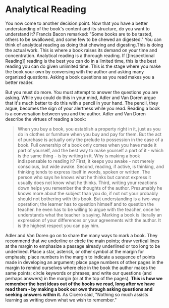 # Analytical Reading
You now come to another decision point. Now that you have a better understanding of the book's content and its structure, do you want to understand it? Francis Bacon remarked: "Some books are to be tasted, others to be swallowed, and some few to be chewed an digested." 
You can think of analytical reading as doing that chewing and digesting.This is doing the actual work. This is where a book raises its demand on your time and concentration. Analytical reading is a thorough reading. If [[Inspectional Reading]] reading is the best you can do in a limited time, this is the best reading you can do given unlimited time. This is the stage where you make the book your own by conversing with the author and asking many organized questions. Asking a book questions as you read makes you a better reader.

But you must do more. You must attempt to answer the questions you are asking. While you could do this in your mind, Adler and Van Doren argue that it's much better to do this with a pencil in your hand. The pencil, they argue, becomes the sign of your alertness while you read. Reading a book is a conversation between you and the author. Adler and Van Doren describe the virtues of reading a book:

> When you buy a book, you establish a property right in it, just as you do in clothes or furniture when you buy and pay for them. But the act of purchase is actually only the prelude to possession in the case of a book. Full ownership of a book only comes when you have made it part of yourself, and the best way to make yourself a part of it - which is the same thing - is by writing in it. 
 Why is making a book indispensable to reading it? First, it keeps you awake - not merely conscious, but wide awake. Second, reading, if active, is thinking, and thinking tends to express itself in words, spoken or written. The person who says he knows what he thinks but cannot express it usually does not know what he thinks. Third, writing your reactions down helps you remember the thoughts of the author.
Presumably he knows more about the subject than you do, if not not your probably should not bothering with this book. But understanding is a two-way operation; the learner has to question himself and to question the teacher. he even has to be willing to argue with the teacher, once he understands what the teacher is saying. Marking a book is literally an expression of your differences or your agreements with the author. It is the highest respect you can pay him.


Adler and Van Doren go on to share the many ways to mark a book. They recommend that we underline or circle the main points; draw vertical lines at the margin to emphasize a passage already underlined or too long to be underlined. Place a star, asterisk, or other symbol at the margin for emphasis; place numbers in the margin to indicate a sequence of points made in developing an argument; place page numbers of other pages in the margin to remind ourselves where else in the book the author makes the same points; circle keywords or phrases; and write our questions (and perhaps answers) in the margin (or at the top of the pages). **This is how we remember the best ideas out of the books we read, long after we have read them - by making a book our own through asking questions and seeking answers within it.** As Cicero said, "Nothing  so much assists learning as writing down what we wish to remember."